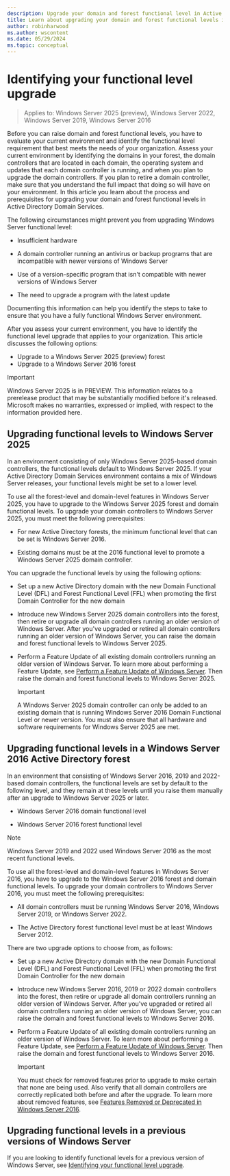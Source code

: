 ```yaml
---
description: Upgrade your domain and forest functional level in Active Director Domain Services for Windows Server
title: Learn about upgrading your domain and forest functional levels in Active Directory Domain Services.
author: robinharwood
ms.author: wscontent
ms.date: 05/29/2024
ms.topic: conceptual
---
```


# Identifying your functional level upgrade

>Applies to: Windows Server 2025 (preview), Windows Server 2022, Windows Server 2019, Windows Server 2016

Before you can raise domain and forest functional levels, you have to evaluate your current environment and identify the functional level requirement that best meets the needs of your organization. Assess your current environment by identifying the domains in your forest, the domain controllers that are located in each domain, the operating system and updates that each domain controller is running, and when you plan to upgrade the domain controllers. If you plan to retire a domain controller, make sure that you understand the full impact that doing so will have on your environment. In this article you learn about the process and prerequisites for upgrading your domain and forest functional levels in Active Directory Domain Services.

The following circumstances might prevent you from upgrading Windows Server functional level:

- Insufficient hardware

- A domain controller running an antivirus or backup programs that are incompatible with newer versions of Windows Server

- Use of a version-specific program that isn't compatible with newer versions of Windows Server

- The need to upgrade a program with the latest update

Documenting this information can help you identify the steps to take to ensure that you have a fully functional Windows Server environment.

After you assess your current environment, you have to identify the functional level upgrade that applies to your organization. This article discusses the following options:

- Upgrade to a Windows Server 2025 (preview) forest
- Upgrade to a Windows Server 2016 forest

> [!IMPORTANT]
> Windows Server 2025 is in PREVIEW. This information relates to a prerelease product that may be substantially modified before it's released. Microsoft makes no warranties, expressed or implied, with respect to the information provided here.

## Upgrading functional levels to Windows Server 2025

In an environment consisting of only Windows Server 2025-based domain controllers, the functional levels default to Windows Server 2025. If your Active Directory Domain Services environment contains a mix of Windows Server releases, your functional levels might be set to a lower level.

To use all the forest-level and domain-level features in Windows Server 2025, you have to upgrade to the Windows Server 2025 forest and domain functional levels. To upgrade your domain controllers to Windows Server 2025, you must meet the following prerequisites:

- For new Active Directory forests, the minimum functional level that can be set is Windows Server 2016.

- Existing domains must be at the 2016 functional level to promote a Windows Server 2025 domain controller.

 You can upgrade the functional levels by using the following options:

- Set up a new Active Directory domain with the new Domain Functional Level (DFL) and Forest Functional Level (FFL) when promoting the first Domain Controller for the new domain

- Introduce new Windows Server 2025 domain controllers into the forest, then retire or upgrade all domain controllers running an older version of Windows Server. After you've upgraded or retired all domain controllers running an older version of Windows Server, you can raise the domain and forest functional levels to Windows Server 2025.

- Perform a Feature Update of all existing domain controllers running an older version of Windows Server. To learn more about performing a Feature Update, see [Perform a Feature Update of Windows Server](../../../get-started/perform-in-place-upgrade.md). Then raise the domain and forest functional levels to Windows Server 2025.

   > [!IMPORTANT]
   > A Windows Server 2025 domain controller can only be added to an existing domain that is running Windows Server 2016 Domain Functional Level or newer version. You must also ensure that all hardware and software requirements for Windows Server 2025 are met.

## Upgrading functional levels in a Windows Server 2016 Active Directory forest

In an environment that consisting of Windows Server 2016, 2019 and 2022-based domain controllers, the functional levels are set by default to the following level, and they remain at these levels until you raise them manually after an upgrade to Windows Server 2025 or later.

- Windows Server 2016 domain functional level

- Windows Server 2016 forest functional level

> [!NOTE]
> Windows Server 2019 and 2022 used Windows Server 2016 as the most recent functional levels.

To use all the forest-level and domain-level features in Windows Server 2016, you have to upgrade to the Windows Server 2016 forest and domain functional levels. To upgrade your domain controllers to Windows Server 2016, you must meet the following prerequisites:

- All domain controllers must be running Windows Server 2016, Windows Server 2019, or Windows Server 2022.

- The Active Directory forest functional level must be at least Windows Server 2012.

There are two upgrade options to choose from, as follows:

- Set up a new Active Directory domain with the new Domain Functional Level (DFL) and Forest Functional Level (FFL) when promoting the first Domain Controller for the new domain

- Introduce new Windows Server 2016, 2019 or 2022 domain controllers into the forest, then retire or upgrade all domain controllers running an older version of Windows Server. After you've upgraded or retired all domain controllers running an older version of Windows Server, you can raise the domain and forest functional levels to Windows Server 2016.

- Perform a Feature Update of all existing domain controllers running an older version of Windows Server. To learn more about performing a Feature Update, see [Perform a Feature Update of Windows Server](../../../get-started/perform-in-place-upgrade.md). Then raise the domain and forest functional levels to Windows Server 2016.

   > [!IMPORTANT]
   > You must check for removed features prior to upgrade to make certain that none are being used. Also verify that all domain controllers are correctly replicated both before and after the upgrade. To learn more about removed features, see [Features Removed or Deprecated in  Windows Server 2016](../../../get-started/removed-deprecated-features-windows-server-2016.md).

## Upgrading functional levels in a previous versions of Windows Server

If you are looking to identify functional levels for a previous version of Windows Server, see [Identifying your functional level upgrade](previous-versions/windows/it-pro/windows-server-2008-r2-and-2008/cc754209(v=ws.10)).
